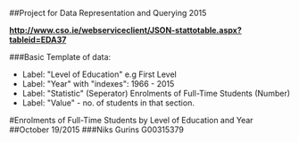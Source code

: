 ##Project for Data Representation and Querying 2015

**http://www.cso.ie/webserviceclient/JSON-stattotable.aspx?tableid=EDA37**



###Basic Template of data:

- Label: "Level of Education" e.g First Level
- Label: "Year" with "indexes": 1966 - 2015
- Label: "Statistic" (Seperator) Enrolments of Full-Time Students (Number)
- Label: "Value" - no. of students in that section.


#Enrolments of Full-Time Students by Level of Education and Year
##October 19/2015
###Niks Gurins G00315379


